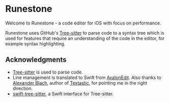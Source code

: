 # Runestone

Welcome to Runestone - a code editor for iOS with focus on performance.

Runestone uses GitHub's [Tree-sitter](https://tree-sitter.github.io/tree-sitter/) to parse code to a syntax tree which is used for features that require an understanding of the code in the editor, for example syntax highlighting.

## Acknowledgments

- [Tree-sitter](https://tree-sitter.github.io/tree-sitter) is used to parse code.
- Line management is translated to Swift from [AvalonEdit](https://github.com/icsharpcode/AvalonEdit). Also thanks to [Alexander Blach](https://twitter.com/Lextar), author of [Textastic](https://www.textasticapp.com), for pointing me in the right direction.
- [swift-tree-sitter](https://github.com/viktorstrate/swift-tree-sitter), a Swift interface for Tree-sitter.

